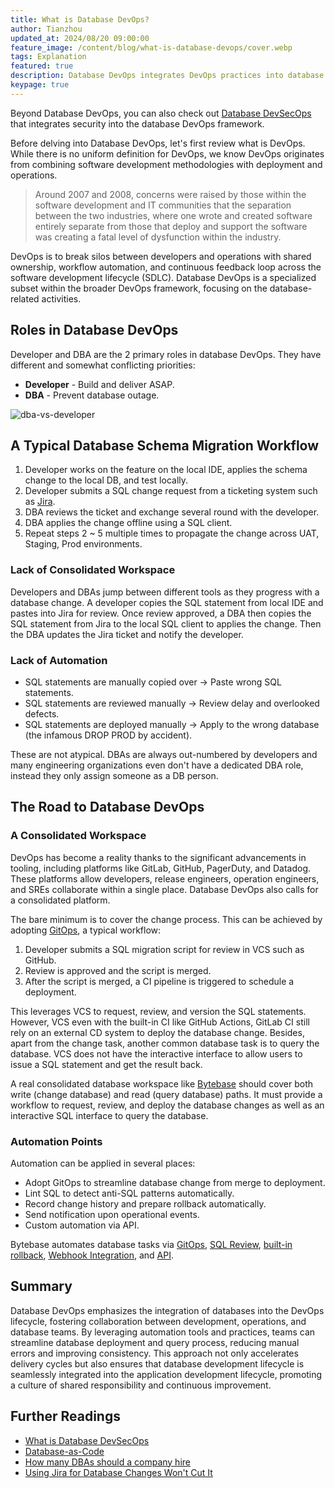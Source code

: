 ```yaml
---
title: What is Database DevOps?
author: Tianzhou
updated_at: 2024/08/20 09:00:00
feature_image: /content/blog/what-is-database-devops/cover.webp
tags: Explanation
featured: true
description: Database DevOps integrates DevOps practices into database management, automating processes like schema changes, testing, and deployment.
keypage: true
---
```


<HintBlock type="info">

Beyond Database DevOps, you can also check out [Database DevSecOps](/blog/what-is-database-devsecops/) that integrates security into the database DevOps framework.

</HintBlock>

Before delving into Database DevOps, let's first review what is DevOps. While there is no uniform definition for
DevOps, we know DevOps originates from combining software development methodologies with deployment and operations.

> Around 2007 and 2008, concerns were raised by those within the software development and IT communities that the separation between the two industries, where one wrote and created software entirely separate from those that deploy and support the software was creating a fatal level of dysfunction within the industry.

DevOps is to break silos between developers and operations with shared ownership, workflow automation, and continuous feedback loop across the software development lifecycle (SDLC). Database DevOps is a specialized subset within the broader DevOps framework, focusing on the database-related activities.

## Roles in Database DevOps

Developer and DBA are the 2 primary roles in database DevOps. They have different and somewhat conflicting priorities:

- **Developer** - Build and deliver ASAP.
- **DBA** - Prevent database outage.

![dba-vs-developer](/content/blog/how-many-dbas-should-a-company-hire/freedom-control.webp)

## A Typical Database Schema Migration Workflow

1. Developer works on the feature on the local IDE, applies the schema change to the local DB, and test locally.
1. Developer submits a SQL change request from a ticketing system such as [Jira](/blog/use-jira-for-database-change/).
1. DBA reviews the ticket and exchange several round with the developer.
1. DBA applies the change offline using a SQL client.
1. Repeat steps 2 ~ 5 multiple times to propagate the change across UAT, Staging, Prod environments.

### Lack of Consolidated Workspace

Developers and DBAs jump between different tools as they progress with a database change. A developer copies the SQL statement from local IDE and pastes into Jira for review. Once review approved, a DBA then copies the SQL statement from Jira to the local SQL client to applies the change. Then the DBA updates the Jira ticket and notify the developer.

### Lack of Automation

- SQL statements are manually copied over -> Paste wrong SQL statements.
- SQL statements are reviewed manually -> Review delay and overlooked defects.
- SQL statements are deployed manually -> Apply to the wrong database (the infamous DROP PROD by accident).

These are not atypical. DBAs are always out-numbered by developers and many engineering organizations even don't have a dedicated DBA role, instead they only assign someone as a DB person.

## The Road to Database DevOps

### A Consolidated Workspace

DevOps has become a reality thanks to the significant advancements in tooling, including platforms like GitLab, GitHub, PagerDuty, and Datadog. These platforms allow developers, release engineers, operation engineers, and SREs collaborate within a single place. Database DevOps also calls for a consolidated platform.

The bare minimum is to cover the change process. This can be achieved by adopting [GitOps](/blog/database-as-code/), a typical workflow:

1. Developer submits a SQL migration script for review in VCS such as GitHub.
1. Review is approved and the script is merged.
1. After the script is merged, a CI pipeline is triggered to schedule a deployment.

This leverages VCS to request, review, and version the SQL statements. However, VCS even with the built-in CI like GitHub Actions, GitLab CI still rely on an external CD system to deploy the database change. Besides, apart from the change task, another common database task is to query the database. VCS does not have the interactive interface to allow users to issue a SQL statement and get the result back.

A real consolidated database workspace like [Bytebase](https://docs.bytebase.com/introduction/what-is-bytebase/) should cover both write (change database) and read (query database) paths. It must provide a workflow to request, review, and deploy the database changes as well as an interactive SQL interface to query the database.

### Automation Points

Automation can be applied in several places:

- Adopt GitOps to streamline database change from merge to deployment.
- Lint SQL to detect anti-SQL patterns automatically.
- Record change history and prepare rollback automatically.
- Send notification upon operational events.
- Custom automation via API.

<HintBlock type="info">

Bytebase automates database tasks via [GitOps](https://docs.bytebase.com/gitops/overview/), [SQL Review](https://docs.bytebase.com/sql-review/overview/), [built-in rollback](https://docs.bytebase.com/change-database/rollback-data-changes/), [Webhook Integration](https://docs.bytebase.com/change-database/webhook/), and [API](https://docs.bytebase.com/api/overview/).

</HintBlock>

## Summary

Database DevOps emphasizes the integration of databases into the DevOps lifecycle, fostering collaboration between development, operations, and database teams. By leveraging automation tools and practices, teams can streamline database deployment and query process, reducing manual errors and improving consistency. This approach not only accelerates delivery cycles but also ensures that database development lifecycle is seamlessly integrated into the application development lifecycle, promoting a culture of shared responsibility and continuous improvement.

## Further Readings

- [What is Database DevSecOps](/blog/what-is-database-devsecops)
- [Database-as-Code](/blog/database-as-code)
- [How many DBAs should a company hire](/blog/how-many-dbas-should-a-company-hire)
- [Using Jira for Database Changes Won't Cut It](/blog/use-jira-for-database-change)
